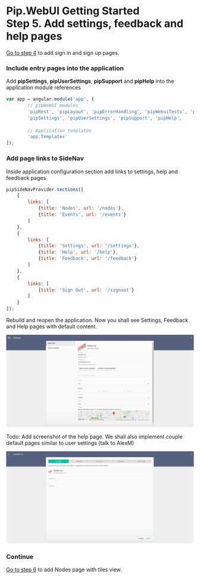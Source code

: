 # Pip.WebUI Getting Started <br/> Step 5. Add settings, feedback and help pages

[Go to step 4](https://github.com/pip-webui/pip-webui-sample/blob/master/step4/) to add sign in and sign up pages.

### Include entry pages into the application

Add **pipSettings**, **pipUserSettings**, **pipSupport** and **pipHelp** into the application module references

```javascript
var app = angular.module('app', [
        // pipWebUI modules
        'pipRest', 'pipLayout', 'pipErrorHandling', 'pipWebuiTests', 'pipNav', 'pipEntry',
        'pipSettings', 'pipUserSettings', 'pipSupport', 'pipHelp',
        
        // Application templates
        'app.Templates'
]);
```

### Add page links to SideNav

Inside application configuration section add links to settings, help and feedback pages

```javascript
pipSideNavProvider.sections([
    {
        links: [
            {title: 'Nodes', url: '/nodes'},
            {title: 'Events', url: '/events'}
        ]
    },
    {
        links: [
            {title: 'Settings', url: '/settings'},
            {title: 'Help', url: '/help'},
            {title: 'Feedback', url: '/feedback'}
        ]
    },
    {
        links: [
            {title: 'Sign Out', url: '/signout'}
        ]
    }
]);
```

Rebuild and reopen the application. Now you shall see Settings, Feedback and Help pages with default content.

![Settings standard tabs](artifacts/settings_standard_tab.png)

Todo: Add screenshot of the help page. We shall also implement couple default pages similar to user settings (talk to AlexM)

![Feedback](artifacts/feedback.png)

### Continue

[Go to step 6](https://github.com/pip-webui/pip-webui-sample/blob/master/step6/) to add Nodes page with tiles view.
